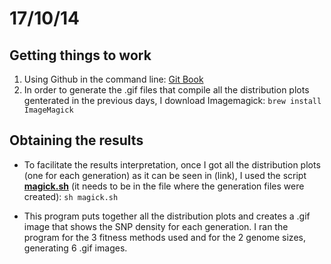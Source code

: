 17/10/14
========================================================

Getting things to work
-------
1. Using Github in the command line: [Git Book](http://git-scm.com/book/)
2. In order to generate the .gif files that compile all the distribution plots genterated in the previous days, I download Imagemagick:
```brew install ImageMagick``` 


Obtaining the results
-------
- To facilitate the results interpretation, once I got all the distribution plots (one for each generation) as it can be seen in (link), I used the script [**magick.sh**](https://github.com/pilarcormo/fragmented_genome_with_snps/blob/master/magick.sh) (it needs to be in the file where the generation files were created):
```sh magick.sh```

- This program puts together all the distribution plots and creates a .gif image that shows the SNP density for each generation. I ran the program for the 3 fitness methods used and for the 2 genome sizes, generating 6 .gif images. 







 
